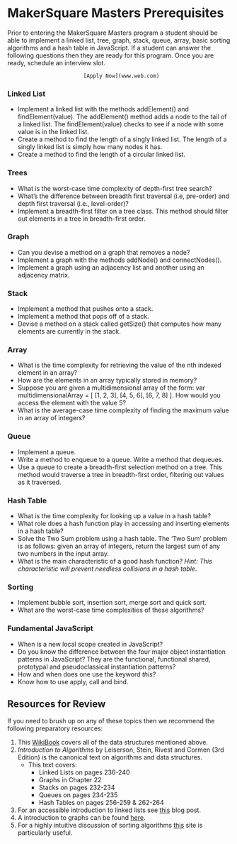 # MakerSquare Masters Prerequisites

  Prior to entering the MakerSquare Masters program a student should be able to
  implement a linked list, tree, graph, stack, queue, array, basic sorting algorithms
  and a hash table in JavaScript. If a student can answer the following questions then
  they are ready for this program. Once you are ready, schedule an interview slot.

                            [Apply Now](www.web.com)

### Linked List
  * Implement a linked list with the methods addElement() and findElement(value).
    The addElement() method adds a node to the tail of a linked list.
    The findElement(value) checks to see if a node with some value is in the linked list.
  * Create a method to find the length of a singly linked list. The length of
    a singly linked list is simply how many nodes it has.
  * Create a method to find the length of a circular linked list.

### Trees
  * What is the worst-case time complexity of depth-first tree search?
  * What’s the difference between breadth first traversal (i.e, pre-order) and
    depth first traversal (i.e., level-order)?
  * Implement a breadth-first filter on a tree class. This method should
    filter out elements in a tree in breadth-first order.

### Graph
  * Can you devise a method on a graph that removes a node?
  * Implement a graph with the methods addNode() and connectNodes().
  * Implement a graph using an adjacency list and another using an adjacency matrix.

### Stack
  * Implement a method that pushes onto a stack.
  * Implement a method that pops off of a stack.
  * Devise a method on a stack called getSize() that computes how many elements are
    currently in the stack.

### Array
  * What is the time complexity for retrieving the value of the nth indexed element in an array?
  * How are the elements in an array typically stored in memory?
  * Suppose you are given a multidimensional array of the form: var multidimensionalArray =
    [ [1, 2, 3], [4, 5, 6], [6, 7, 8] ]. How would you access the element with the value 5?
  * What is the average-case time complexity of finding the maximum value in an array of integers?

### Queue
  * Implement a queue.
  * Write a method to enqueue to a queue. Write a method that dequeues.
  * Use a queue to create a breadth-first selection method on a tree.
    This method would traverse a tree in breadth-first  order, filtering out values as it traversed.

### Hash Table
  * What is the time complexity for looking up a value in a hash table?
  * What role does a hash function play in accessing and inserting elements in a hash table?
  * Solve the Two Sum problem using a hash table. The ‘Two Sum’ problem is as follows:  given an
    array of integers, return the largest sum of any two numbers in the input array.
  * What is the main characteristic of a good hash function? *Hint: This characteristic will prevent
    needless collisions in a hash table*.

### Sorting
  * Implement bubble sort, insertion sort, merge sort and quick sort.
  * What are the worst-case time complexities of these algorithms?

### Fundamental JavaScript
  * When is a new local scope created in JavaScript?
  * Do you know the difference between the four major object instantiation patterns
    in JavaScript? They are the functional, functional shared, prototypal and pseudoclassical instantiation patterns?
  * How and when does one use the keyword *this*?
  * Know how to use apply, call and bind.

## Resources for Review

  If you need to brush up on any of these topics then we recommend the following preparatory resources:

  1. This [WikiBook](https://en.wikibooks.org/wiki/Data_Structures) covers all of the data structures mentioned above.
  2. *Introduction to Algorithms* by Leiserson, Stein, Rivest and Cormen (3rd Edition) is the canonical text on
     algorithms and data structures.
      * This text covers:
        * Linked Lists on pages 236-240
        * Graphs in Chapter 22
        * Stacks on pages 232-234
        * Queues on pages 234-235
        * Hash Tables on pages 256-259 & 262-264
  3. For an accessible introduction to linked lists see [this](http://blog.millermedeiros.com/linked-lists/) blog post.
  4. A introduction to graphs can be found  [here](https://www.topcoder.com/community/data-science/data-science-tutorials/introduction-to-graphs-and-their-data-structures-section-1/).
  5. For a highly intuitive discussion of sorting algorithms [this](http://www.sorting-algorithms.com/) site is particularly useful.

